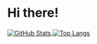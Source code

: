 # Hi there!

<a href="https://github.com/SuXY15">
  <img align="center" alt="GitHub Stats"
  src="https://github-readme-stats.vercel.app/api?username=SuXY15&show_icons=true&include_all_commits=true&count_private=true" />
</a>
<a href="https://github.com/SuXY15">
  <img align="center" alt="Top Langs"
  src="https://github-readme-stats.vercel.app/api/top-langs/?username=SuXY15&layout=compact&count_private=true" />
</a>
